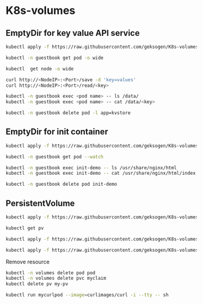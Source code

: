 # K8s-volumes

## EmptyDir for key value API service

```bash
kubectl apply -f https://raw.githubusercontent.com/geksogen/K8s-volumes/master/emptyDir/key_value_API/kvstore.yaml
```

```bash
kubectl -n guestbook get pod -o wide
```

```bash
kubectl  get node -o wide
```

```bash
curl http://<NodeIP>:<Port>/save -d 'key=values'
curl http://<NodeIP>:<Port>/read/<key>
```

```bash
kubectl -n guestbook exec <pod name> -- ls /data/
kubectl -n guestbook exec <pod name> -- cat /data/<key>
```

```bash
kubectl -n guestbook delete pod -l app=kvstore
```
## EmptyDir for init container

```bash
kubectl apply -f https://raw.githubusercontent.com/geksogen/K8s-volumes/master/emptyDir/init_container/web.yaml
```

```bash
kubectl -n guestbook get pod --watch
```

```bash
kubectl -n guestbook exec init-demo -- ls /usr/share/nginx/html
kubectl -n guestbook exec init-demo -- cat /usr/share/nginx/html/index.html
```

```bash
kubectl -n guestbook delete pod init-demo
```

## PersistentVolume

```bash
kubectl apply -f https://raw.githubusercontent.com/geksogen/K8s-volumes/master/persistentvolume/pv.yaml
```

```bash
kubectl get pv
```

```bash
kubectl apply -f https://raw.githubusercontent.com/geksogen/K8s-volumes/master/persistentvolume/pvc.yaml
```

```bash
kubectl apply -f https://raw.githubusercontent.com/geksogen/K8s-volumes/master/persistentvolume/pod.yaml
```
Remove resource
```bash
kubectl -n volumes delete pod pod
kubectl -n volumes delete pvc myclaim
kubectl delete pv my-pv
```
```bash
kubectl run mycurlpod --image=curlimages/curl -i --tty -- sh
```



